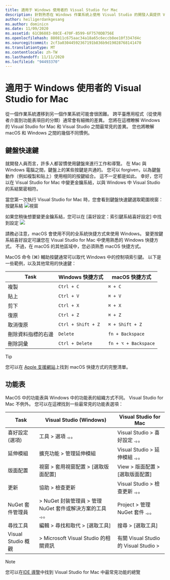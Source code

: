 ```yaml
---
title: 適用于 Windows 使用者的 Visual Studio for Mac
description: 針對熟悉在 Windows 作業系統上使用 Visual Studio 的開發人員提供 Visual Studio for Mac 的簡介。
author: heiligerdankgesang
ms.author: dominicn
ms.date: 11/09/2020
ms.assetid: 61CB6883-08CE-470F-8599-6F7570DB756E
ms.openlocfilehash: 880811c675aac34a18a65c6eccb8ee10f3347d4c
ms.sourcegitcommit: 2cf3a03044592367191b836b9d19028768141470
ms.translationtype: MT
ms.contentlocale: zh-TW
ms.lasthandoff: 11/11/2020
ms.locfileid: "94493370"
---
```

# <a name="visual-studio-for-mac-for-windows-users"></a>適用于 Windows 使用者的 Visual Studio for Mac

從一個作業系統遷移到另一個作業系統可能會很困難。 跨平臺應用程式（從使用者介面到功能表項目的分類）通常會有細微的差異。 您將在這裡瞭解 Windows 的 Visual Studio for Mac 和 Visual Studio 之間最常見的差異。 您也將瞭解 macOS 和 Windows 之間的幾個不同慣例。

## <a name="keyboard-shortcuts"></a>鍵盤快速鍵

就開發人員而言，許多人都習慣使用鍵盤來進行工作和導覽。 在 Mac 與 Windows 電腦之間，鍵盤上的某些按鍵是共通的。 您可以 forgiven，以為鍵盤動作（例如複製和貼上）使用相同的按鍵組合。 這不一定都是如此。 幸好，您可以在 Visual Studio for Mac 中變更金鑰系結，以與 Windows 中 Visual Studio 的系結緊密相符。

當您第一次執行 Visual Studio for Mac 時，您會看到鍵盤快速鍵選取範圍視窗：按鍵系結 ![ 視窗](media/ide-tour-2019-keyboard-shortcut.png)

如果您稍後想要變更金鑰系結，您可以在 [喜好設定：索引鍵系結喜好設定] 中找到設定 ![](media/customizing-the-ide-image10a.png)

請務必注意，macOS 會使用不同的全系統快捷方式來使用 Windows。 變更按鍵系結喜好設定可讓您在 Visual Studio for Mac 中使用熟悉的 Windows 快捷方式。 不過，在 macOS 的其他區域中，您必須熟悉 macOS 快捷方式。

MacOS 命令 (⌘) 輔助按鍵通常可以取代 Windows 中的控制項索引鍵。 以下是一些範例，以及其他常用的快速鍵：

|Task                   |Windows 快捷方式         |macOS 快捷方式      |
|-----------------------|-------------------------|--------------------|
|複製                   |`Ctrl + C`               |`⌘ + C`             |
|貼上                  |`Ctrl + V`               |`⌘ + V`             |
|剪下                    |`Ctrl + X`               |`⌘ + X`             |
|復原                   |`Ctrl + Z`               |`⌘ + Z`             |
|取消復原                   |`Ctrl + Shift + Z`       |`⌘ + Shift + Z`     |
|刪除資料指標的右邊 |`Delete`                 |`fn + Backspace`    |
|刪除詞彙            |`Ctrl + Delete`          |`fn + ⌥ + Backspace`|

> [!TIP]
> 您可以在 [Apple 支援網站](https://support.apple.com/en-us/HT201236)上找到 macOS 快捷方式的完整清單。

## <a name="menus"></a>功能表

MacOS 中的功能表與 Windows 中的功能表的組織方式不同。 Visual Studio for Mac 不例外。 您可以在這裡找到一些最常見的功能表選項：

|Task                   |Visual Studio (Windows)                                              |Visual Studio for Mac                |
|-----------------------|---------------------------------------------------------------------|-------------------------------------|
|喜好設定 (選項)   |工具 > 選項 .。。                                                   |Visual Studio > 喜好設定 .。。       |
|延伸模組             |擴充功能 > 管理延伸模組                                       |Visual Studio > 延伸模組 .。。        |
|版面配置                |視窗 > 套用視窗配置 > [選取版面配置]                       |View > 版面配置 > [選取版面配置]               |
|更新                |協助 > 檢查更新                                             |Visual Studio > 檢查更新 .。。 |
|NuGet 套件管理員  |> NuGet 封裝管理員 > 管理 NuGet 套件或解決方案的工具 .。。 |Project > 管理 NuGet 套件 .。。   |
|尋找工具             |編輯 > 尋找和取代 > [選取工具]                              |搜尋 > [選取工具]               |
|Visual Studio 概觀    |> Microsoft Visual Studio 的相關資訊                                 |有關 Visual Studio 的 Visual Studio >  

> [!NOTE]
> 您可以在[IDE 導覽](ide-tour.md)中找到 Visual Studio for Mac 中最常見功能的總覽
